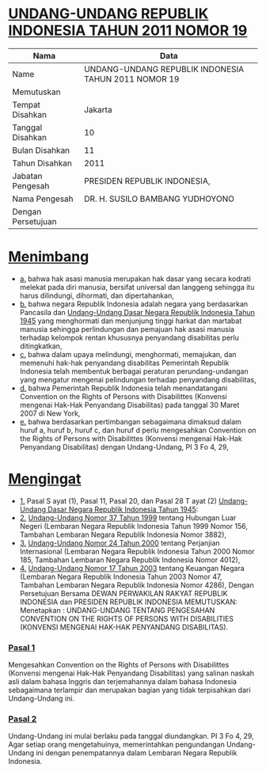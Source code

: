 # [UNDANG-UNDANG REPUBLIK INDONESIA TAHUN 2011 NOMOR 19](http://example.org/legal/document/uu/2011/19)

| Nama | Data |
| ------ | ----- |
|Name|UNDANG-UNDANG REPUBLIK INDONESIA TAHUN 2011 NOMOR 19|
|Memutuskan||
|Tempat Disahkan|Jakarta|
|Tanggal Disahkan|10|
|Bulan Disahkan|11|
|Tahun Disahkan|2011|
|Jabatan Pengesah|PRESIDEN REPUBLIK INDONESIA,|
|Nama Pengesah|DR. H. SUSILO BAMBANG YUDHOYONO|
|Dengan Persetujuan||
# [Menimbang](http://example.org/legal/document/uu/2011/19/menimbang)

* [a.](http://example.org/legal/document/uu/2011/19/menimbang/point/a) bahwa hak asasi manusia merupakan hak dasar yang secara kodrati melekat pada diri manusia, bersifat universal dan langgeng sehingga itu harus dilindungi, dihormati, dan dipertahankan,
* [b.](http://example.org/legal/document/uu/2011/19/menimbang/point/b) bahwa negara Republik Indonesia adalah negara yang berdasarkan Pancasila dan [Undang-Undang Dasar Negara Republik Indonesia Tahun 1945](http://example.org/legal/document/uu) yang menghormati dan menjunjung tinggi harkat dan martabat manusia sehingga perlindungan dan pemajuan hak asasi manusia terhadap kelompok rentan khususnya penyandang disabilitas perlu ditingkatkan,
* [c.](http://example.org/legal/document/uu/2011/19/menimbang/point/c) bahwa dalam upaya melindungi, menghormati, memajukan, dan memenuhi hak-hak penyandang disabilitas Pemerintah Republik Indonesia telah membentuk berbagai peraturan perundang-undangan yang mengatur mengenai pelindungan terhadap penyandang disabilitas,
* [d.](http://example.org/legal/document/uu/2011/19/menimbang/point/d) bahwa Pemerintah Republik Indonesia telah menandatangani Convention on the Rights of Persons with Disabilittes (Konvensi mengenai Hak-Hak Penyandang Disabilitas) pada tanggal 30 Maret 2007 di New York,
* [e.](http://example.org/legal/document/uu/2011/19/menimbang/point/e) bahwa berdasarkan pertimbangan sebagaimana dimaksud dalam huruf a, huruf b, huruf c, dan huruf d perlu mengesahkan Convention on the Rights of Persons with Disabilittes (Konvensi mengenai Hak-Hak Penyandang Disabilitas) dengan Undang-Undang, PI 3 Fo 4, 29,
# [Mengingat](http://example.org/legal/document/uu/2011/19/mengingat)

* [1.](http://example.org/legal/document/uu/2011/19/mengingat/point/0001) Pasal S ayat (1), Pasal 11, Pasal 20, dan Pasal 28 T ayat (2) [Undang-Undang Dasar Negara Republik Indonesia Tahun 1945](http://example.org/legal/document/uu):
* [2.](http://example.org/legal/document/uu/2011/19/mengingat/point/0002) [Undang-Undang Nomor 37 Tahun 1999](http://example.org/legal/document/uu/1999/37) tentang Hubungan Luar Negeri (Lembaran Negara Republik Indonesia Tahun 1999 Nomor 156, Tambahan Lembaran Negara Republik Indonesia Nomor 3882),
* [3.](http://example.org/legal/document/uu/2011/19/mengingat/point/0003) [Undang-Undang Nomor 24 Tahun 2000](http://example.org/legal/document/uu/2000/24) tentang Perjanjian Internasional (Lembaran Negara Republik Indonesia Tahun 2000 Nomor 185, Tambahan Lembaran Negara Republik Indonesia Nomor 4012),
* [4.](http://example.org/legal/document/uu/2011/19/mengingat/point/0004) [Undang-Undang Nomor 17 Tahun 2003](http://example.org/legal/document/uu/2003/17) tentang Keuangan Negara (Lembaran Negara Republik Indonesia Tahun 2003 Nomor 47, Tambahan Lembaran Negara Republik Indonesia Nomor 4286), Dengan Persetujuan Bersama DEWAN PERWAKILAN RAKYAT REPUBLIK INDONESIA dan PRESIDEN REPUBLIK INDONESIA MEMUTUSKAN: Menetapkan : UNDANG-UNDANG TENTANG PENGESAHAN CONVENTION ON THE RIGHTS OF PERSONS WITH DISABILITIES (KONVENSI MENGENAI HAK-HAK PENYANDANG DISABILITAS).

### [Pasal 1](http://example.org/legal/document/uu/2011/19/pasal/0001)
Mengesahkan Convention on the Rights of Persons with Disabilittes (Konvensi mengenai Hak-Hak Penyandang Disabilitas) yang salinan naskah asli dalam bahasa Inggris dan terjemahannya dalam bahasa Indonesia sebagaimana terlampir dan merupakan bagian yang tidak terpisahkan dari Undang-Undang ini.


### [Pasal 2](http://example.org/legal/document/uu/2011/19/pasal/0002)
Undang-Undang ini mulai berlaku pada tanggal diundangkan. PI 3 Fo 4, 29, Agar setiap orang mengetahuinya, memerintahkan pengundangan Undang-Undang ini dengan penempatannya dalam Lembaran Negara Republik Indonesia.
